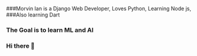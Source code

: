 

###Morvin Ian is a Django Web Developer, Loves Python,
 Learning Node js,
 ###Also learning Dart 

 
### The Goal is to learn ML and AI 

### Hi there 👋
